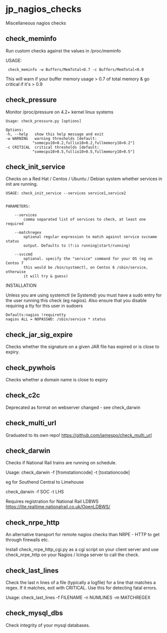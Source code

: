 jp_nagios_checks
================

Miscellaneous nagios checks

check\_meminfo
----------

Run custom checks against the values in /proc/meminfo

USAGE: 

     check_meminfo -w Buffers/MemTotal<0.7 -c Buffers/MemTotal<0.9

This will warn if your buffer memory usage > 0.7 of total memory & go critical if it's > 0.9


check\_pressure
----------

Monitor /proc/pressure on 4.2+ kernel linux systems

	Usage: check_pressure.py [options]

	Options:
	-h, --help   show this help message and exit
	-w WARNING   warning thresholds [default:
				"somecpu10>0.2,fullio10>0.2,fullmemory10>0.2"]
	-c CRITICAL  critical thresholds [default:
				"somecpu10>0.5,fullio10>0.5,fullmemory10>0.5"]



check\_init\_service
----------


Checks on a Red Hat / Centos / Ubuntu / Debian system whether services in init are running.

	USAGE: check_init_service --services service1,service2


	PARAMETERS:

		--services
			comma separated list of services to check, at least one required

		--matchregex
			optional regular expression to match against service svcname status
			output. Defaults to (?:is running|start/running)

		--svccmd
			optional. specify the "service" command for your OS (eg on Centos 7
			this would be /bin/systemctl, on Centos 6 /sbin/service, otherwise
			it will try & guess)

INSTALLATION

Unless you are using systemctl (ie Systemd) you must have a sudo entry for the user running this check (eg nagios). Also ensure that you disable requiring a tty for this user in sudoers

	Defaults:nagios !requiretty
	nagios ALL = NOPASSWD: /sbin/service * status


check\_jar\_sig\_expire
----------


Checks whether the signature on a given JAR file has expired or is close to expiry.


check_pywhois
----------

Checks whether a domain name is close to expiry


check_c2c
--------

Deprecated as format on webserver changed - see check_darwin


check_multi_url
--------

Graduated to its own repo! https://github.com/jamespo/check_multi_url


check_darwin
---------

Checks if National Rail trains are running on schedule.

Usage: check_darwin -f [fromstationcode] -t [tostationcode]

eg for Southend Central to Limehouse

check_darwin -f SOC -t LHS

Requires registration for National Rail LDBWS
https://lite.realtime.nationalrail.co.uk/OpenLDBWS/


check\_nrpe\_http
---------

An alternative transport for remote nagios checks than NRPE - HTTP to
get through firewalls etc.

Install check\_nrpe\_http\_cgi.py as a cgi script on your client server and
use check\_nrpe\_http on your Nagios / Icinga server to call the check.


check\_last\_lines
---------

Check the last n lines of a file (typically a logfile) for a line that matches
a regex. If it matches, exit with CRITICAL. Use this for detecting fatal errors.

Usage: check_last_lines -f FILENAME -n NUMLINES -m MATCHREGEX


check\_mysql\_dbs
----------

Check integrity of your mysql databases.

